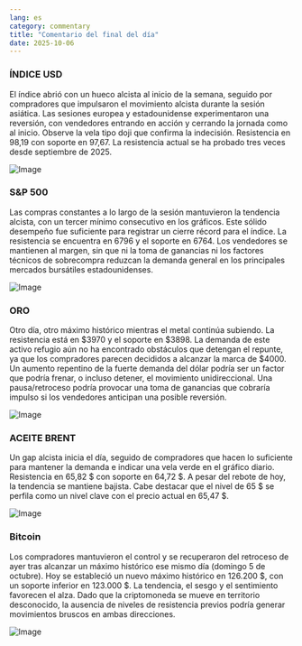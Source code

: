 ```yaml
---
lang: es
category: commentary
title: "Comentario del final del día"
date: 2025-10-06
---
```


### ÍNDICE USD

El índice abrió con un hueco alcista al inicio de la semana, seguido por compradores que impulsaron el movimiento alcista durante la sesión asiática. Las sesiones europea y estadounidense experimentaron una reversión, con vendedores entrando en acción y cerrando la jornada como al inicio. Observe la vela tipo doji que confirma la indecisión. Resistencia en 98,19 con soporte en 97,67. La resistencia actual se ha probado tres veces desde septiembre de 2025.

![Image](https://markleighedu.github.io/img/Oct-2025/06-Oct-2025/usdindex.jpg)

### S&P 500

Las compras constantes a lo largo de la sesión mantuvieron la tendencia alcista, con un tercer mínimo consecutivo en los gráficos. Este sólido desempeño fue suficiente para registrar un cierre récord para el índice. La resistencia se encuentra en 6796 y el soporte en 6764. Los vendedores se mantienen al margen, sin que ni la toma de ganancias ni los factores técnicos de sobrecompra reduzcan la demanda general en los principales mercados bursátiles estadounidenses.

![Image](https://markleighedu.github.io/img/Oct-2025/06-Oct-2025/sp500.jpg)

### ORO

Otro día, otro máximo histórico mientras el metal continúa subiendo. La resistencia está en $3970 y el soporte en $3898. La demanda de este activo refugio aún no ha encontrado obstáculos que detengan el repunte, ya que los compradores parecen decididos a alcanzar la marca de $4000. Un aumento repentino de la fuerte demanda del dólar podría ser un factor que podría frenar, o incluso detener, el movimiento unidireccional. Una pausa/retroceso podría provocar una toma de ganancias que cobraría impulso si los vendedores anticipan una posible reversión.

![Image](https://markleighedu.github.io/img/Oct-2025/06-Oct-2025/gold.jpg)

### ACEITE BRENT

Un gap alcista inicia el día, seguido de compradores que hacen lo suficiente para mantener la demanda e indicar una vela verde en el gráfico diario. Resistencia en 65,82 $ con soporte en 64,72 $. A pesar del rebote de hoy, la tendencia se mantiene bajista. Cabe destacar que el nivel de 65 $ se perfila como un nivel clave con el precio actual en 65,47 $.

![Image](https://markleighedu.github.io/img/Oct-2025/06-Oct-2025/brentoil.jpg)

### Bitcoin

Los compradores mantuvieron el control y se recuperaron del retroceso de ayer tras alcanzar un máximo histórico ese mismo día (domingo 5 de octubre). Hoy se estableció un nuevo máximo histórico en 126.200 $, con un soporte inferior en 123.000 $. La tendencia, el sesgo y el sentimiento favorecen el alza. Dado que la criptomoneda se mueve en territorio desconocido, la ausencia de niveles de resistencia previos podría generar movimientos bruscos en ambas direcciones.

![Image](https://markleighedu.github.io/img/Oct-2025/06-Oct-2025/bitcoin.jpg)

